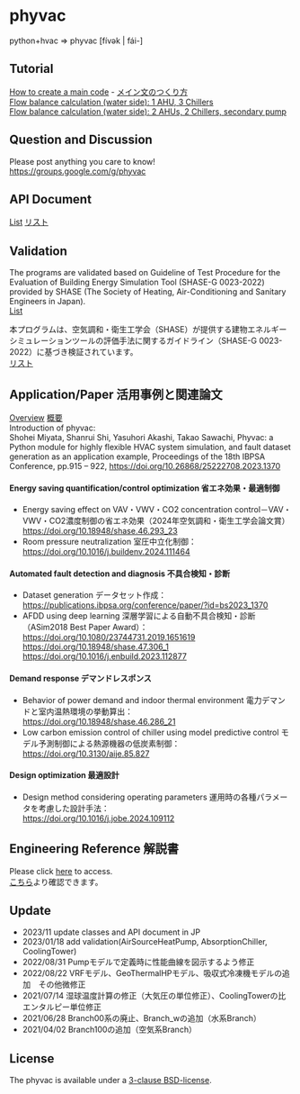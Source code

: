 # phyvac

python+hvac => phyvac [fívək | fái-]  

## Tutorial  
[How to create a main code](https://github.com/ShoheiMiyata/phyvac/blob/main/Documents/Tutorials/How%20to%20create%20a%20main%20code.md) - [メイン文のつくり方](https://github.com/ShoheiMiyata/phyvac/blob/main/Documents/Tutorials/%E3%83%A1%E3%82%A4%E3%83%B3%E6%96%87%E3%81%AE%E3%81%A4%E3%81%8F%E3%82%8A%E6%96%B9.md)  
[Flow balance calculation (water side): 1 AHU, 3 Chillers](https://github.com/ShoheiMiyata/phyvac/blob/main/Documents/Tutorials/%E6%B5%81%E9%87%8F%E3%83%90%E3%83%A9%E3%83%B3%E3%82%B9%E8%A8%88%E7%AE%97(%E6%B0%B4%E5%81%B4)%EF%BC%9AAHU1%E5%8F%B0%E3%80%81Chiller3%E5%8F%B0.md)  
[Flow balance calculation (water side): 2 AHUs, 2 Chillers, secondary pump](https://github.com/ShoheiMiyata/phyvac/blob/main/Documents/Tutorials/%E6%B5%81%E9%87%8F%E3%83%90%E3%83%A9%E3%83%B3%E3%82%B9%E8%A8%88%E7%AE%97(%E6%B0%B4%E5%81%B4)%EF%BC%9AAHU2%E5%8F%B0%E3%80%81Chiller2%E5%8F%B0%E3%80%81%E9%80%81%E6%B0%B4%E4%BA%8C%E6%AC%A1%E3%83%9D%E3%83%B3%E3%83%97.md)  

## Question and Discussion
Please post anything you care to know!  
https://groups.google.com/g/phyvac


## API Document
[List](https://github.com/ShoheiMiyata/phyvac/blob/main/Documents/API_Documents/EN/API_Document_List.md) [リスト](https://github.com/ShoheiMiyata/phyvac/blob/main/Documents/API_Documents/API%E3%83%89%E3%82%AD%E3%83%A5%E3%83%A1%E3%83%B3%E3%83%88%E3%83%AA%E3%82%B9%E3%83%88.md)  

## Validation  
The programs are validated based on Guideline of Test Procedure for the Evaluation of Building Energy Simulation Tool (SHASE-G 0023-2022) provided by SHASE (The Society of Heating, Air-Conditioning and Sanitary Engineers in Japan).  
[List](https://github.com/ShoheiMiyata/phyvac/blob/main/Documents/Validation/Validation_List_JP.md)  
  
本プログラムは、空気調和・衛生工学会（SHASE）が提供する建物エネルギーシミュレーションツールの評価手法に関するガイドライン（SHASE-G 0023-2022）に基づき検証されています。  
[リスト](https://github.com/ShoheiMiyata/phyvac/blob/main/Documents/Validation/Validation_List_JP.md)  

##  Application/Paper 活用事例と関連論文   
[Overview](https://github.com/ShoheiMiyata/phyvac/blob/main/Documents/application_overview_EN.pdf)  [概要](https://github.com/ShoheiMiyata/phyvac/blob/main/Documents/application_overview_JP.pdf)  
Introduction of phyvac:  
Shohei Miyata, Shanrui Shi, Yasuhori Akashi, Takao Sawachi, Phyvac: a Python module for highly flexible HVAC system simulation, and fault dataset generation as an application example, Proceedings of the 18th IBPSA Conference, pp.915 – 922, https://doi.org/10.26868/25222708.2023.1370  

####  Energy saving quantification/control optimization 省エネ効果・最適制御  
- Energy saving effect on VAV・VWV・CO2 concentration control－VAV・VWV・CO2濃度制御の省エネ効果（2024年空気調和・衛生工学会論文賞）  
https://doi.org/10.18948/shase.46.293_23  
- Room pressure neutralization 室圧中立化制御：  
https://doi.org/10.1016/j.buildenv.2024.111464  

####  Automated fault detection and diagnosis 不具合検知・診断  
- Dataset generation データセット作成：  
https://publications.ibpsa.org/conference/paper/?id=bs2023_1370  
- AFDD using deep learning 深層学習による自動不具合検知・診断（ASim2018 Best Paper Award）：  
https://doi.org/10.1080/23744731.2019.1651619
https://doi.org/10.18948/shase.47.306_1
https://doi.org/10.1016/j.enbuild.2023.112877  

####  Demand response デマンドレスポンス  
- Behavior of power demand and indoor thermal environment 電力デマンドと室内温熱環境の挙動算出：  
https://doi.org/10.18948/shase.46.286_21  
- Low carbon emission control of chiller using model predictive control モデル予測制御による熱源機器の低炭素制御：  
https://doi.org/10.3130/aije.85.827  

####  Design optimization 最適設計  
- Design method considering operating parameters 運用時の各種パラメータを考慮した設計手法：  
https://doi.org/10.1016/j.jobe.2024.109112

##  Engineering Reference 解説書
Please click [here]() to access.  
[こちら](https://github.com/ShoheiMiyata/phyvac/blob/main/Documents/Engineering%20reference_20231129_JP.pdf)より確認できます。

## Update  
- 2023/11    update classes and API document in JP
- 2023/01/18 add validation(AirSourceHeatPump, AbsorptionChiller, CoolingTower)
- 2022/08/31 Pumpモデルで定義時に性能曲線を図示するよう修正
- 2022/08/22 VRFモデル、GeoThermalHPモデル、吸収式冷凍機モデルの追加　その他微修正
- 2021/07/14 湿球温度計算の修正（大気圧の単位修正）、CoolingTowerの比エンタルピー単位修正
- 2021/06/28 Branch00系の廃止、Branch_wの追加（水系Branch）
- 2021/04/02 Branch100の追加（空気系Branch）

## License  
The phyvac is available under a [3-clause BSD-license](https://github.com/ShoheiMiyata/phyvac/blob/main/Documents/license.md).

